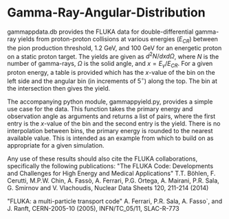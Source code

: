# Gamma-Ray-Angular-Distribution

gammappdata.db provides the FLUKA data for double-differential gamma-ray yields from proton-proton collisions at various energies ($E_{CR}$) between the pion production threshold, 1.2 GeV, and 100 GeV for an energetic proton on a static proton target. The yields are given as $d^2 N / dx d \Omega$, where $N$ is the number of gamma-rays, $\Omega$ is the solid angle, and $x = E_\gamma / E_{CR}$. For a given proton energy, a table is provided which has the $x$-value of the bin on the left side and the angular bin (in increments of $5^\circ$) along the top. The bin at the intersection then gives the yield.

The accompanying python module, gammappyield.py, provides a simple use case for the data. This function takes the primary energy and observation angle as arguments and returns a list of pairs, where the first entry is the $x$-value of the bin and the second entry is the yield. There is no interpolation between bins, the primary energy is rounded to the nearest available value. This is intended as an example from which to build on as appropriate for a given simulation. 

Any use of these results should also cite the FLUKA collaborations, specifically the following publications:
 "The FLUKA Code: Developments and Challenges for High Energy and Medical Applications"
T.T. Böhlen, F. Cerutti, M.P.W. Chin, A. Fassò, A. Ferrari, P.G. Ortega, A. Mairani, P.R. Sala, G. Smirnov and V. Vlachoudis,
Nuclear Data Sheets 120, 211-214 (2014)

"FLUKA: a multi-particle transport code"
A. Ferrari, P.R. Sala, A. Fasso`, and J. Ranft,
CERN-2005-10 (2005), INFN/TC_05/11, SLAC-R-773 
